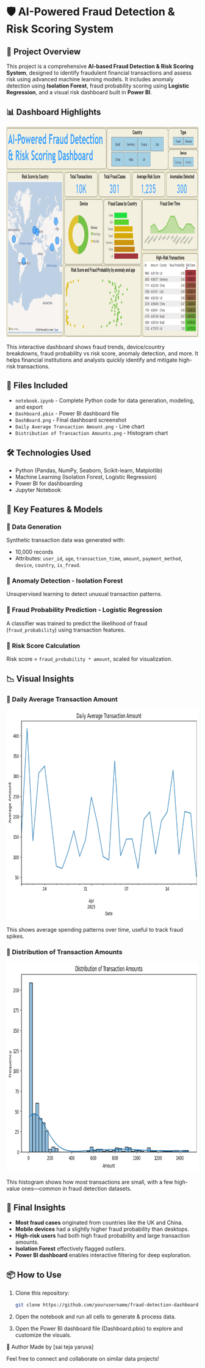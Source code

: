 # 🛡️ AI-Powered Fraud Detection & Risk Scoring System

## 🚀 Project Overview

This project is a comprehensive **AI-based Fraud Detection & Risk Scoring System**, designed to identify fraudulent financial transactions and assess risk using advanced machine learning models. It includes anomaly detection using **Isolation Forest**, fraud probability scoring using **Logistic Regression**, and a visual risk dashboard built in **Power BI**.



## 📊 Dashboard Highlights

<img src="DashBoard.png" width="850" height="550" alt="Power BI Dashboard">


This interactive dashboard shows fraud trends, device/country breakdowns, fraud probability vs risk score, anomaly detection, and more. It helps financial institutions and analysts quickly identify and mitigate high-risk transactions.



## 📁 Files Included

- `notebook.ipynb` - Complete Python code for data generation, modeling, and export
- `Dashboard.pbix` - Power BI dashboard file
- `DashBoard.png` - Final dashboard screenshot
- `Daily Average Transaction Amount.png` - Line chart
- `Distribution of Transaction Amounts.png` - Histogram chart



## 🛠️ Technologies Used

- Python (Pandas, NumPy, Seaborn, Scikit-learn, Matplotlib)
- Machine Learning (Isolation Forest, Logistic Regression)
- Power BI for dashboarding
- Jupyter Notebook



## 🧠 Key Features & Models

### 🔹 Data Generation
Synthetic transaction data was generated with:
- 10,000 records
- Attributes: `user_id`, `age`, `transaction_time`, `amount`, `payment_method`, `device`, `country`, `is_fraud`.

### 🔹 Anomaly Detection - Isolation Forest
Unsupervised learning to detect unusual transaction patterns.

### 🔹 Fraud Probability Prediction - Logistic Regression
A classifier was trained to predict the likelihood of fraud (`fraud_probability`) using transaction features.

### 🔹 Risk Score Calculation
Risk score = `fraud_probability * amount`, scaled for visualization.



## 📉 Visual Insights

### 🔸 Daily Average Transaction Amount

<img src="Daily Average Transaction Amount.png" width="850" height="550" alt="Daily Average Transaction Amount">

This shows average spending patterns over time, useful to track fraud spikes.

### 🔸 Distribution of Transaction Amounts

<img src="Distribution of Transaction Amounts.png" width="850" height="550" alt="Distribution of Transaction Amounts">

This histogram shows how most transactions are small, with a few high-value ones—common in fraud detection datasets.



## 🧾 Final Insights

- **Most fraud cases** originated from countries like the UK and China.
- **Mobile devices** had a slightly higher fraud probability than desktops.
- **High-risk users** had both high fraud probability and large transaction amounts.
- **Isolation Forest** effectively flagged outliers.
- **Power BI dashboard** enables interactive filtering for deep exploration.



## 📦 How to Use

1. Clone this repository:
   ```bash
   git clone https://github.com/yourusername/fraud-detection-dashboard.git
2. Open the notebook and run all cells to generate & process data.

3. Open the Power BI dashboard file (Dashboard.pbix) to explore and customize the visuals.

🙌 Author
Made by [sai teja yaruva]

Feel free to connect and collaborate on similar data projects!
